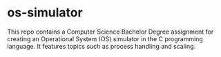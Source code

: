 # os-simulator
This repo contains a Computer Science Bachelor Degree assignment for creating an Operational System (OS) simulator in the C programming language. It features topics such as process handling and scaling.
